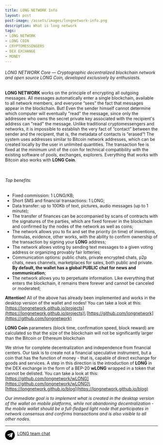 ```yaml
---
title: LONG NETWORK Info
layout: post
post-image: /assets/images/longnetwork-info.png
description: What is long network
tags:
- LONG NETWORK
- LONG COIN
- CRYPTOMESSENGERS
- DEX EXCHANGE
- MONEY
---
```


###### LONG NETWORK Core — Cryptographic decentralized blockchain network and open source LONG Coin, developed exclusively by enthusiasts.
**LONG NETWORK** works on the principle of encrypting all outgoing messages. All messages automatically enter a single blockchain, available to all 
network members, and everyone “sees” the fact that messages appear in the blockchain. But! Even the sender himself cannot determine which 
computer will eventually "read" the message, since only the addressee who owns the secret private key associated with the recipient's address can 
"read" the message. Unlike traditional cryptomessengers and networks, it is impossible to establish the very fact of “contact” between the sender 
and the recipient, that is, the metadata of contacts is “erased”! 
The system uses addresses similar to Bitcoin network addresses, which can be created locally by the user in unlimited quantities. 
The transaction fee is fixed at the minimum unit of the coin for technical compatibility with the existing software of pools, exchanges, explorers. 
Everything that works with Bitcoin also works with **LONG Coin**.

<br>

###### Top benefits:
- Fixed commission: 1 LONG/KB;
- Short SMS and financial transactions: 1 LONG;
- Data transfer: up to 100Kb of text, pictures, audio messages (up to 1 minute);
- The transfer of finances can be accompanied by scans of contracts with the signatures of the parties, which are fixed forever in the blockchain and confirmed by the nodes of the network as well as coins;
- The network allows you to fix and set the priority (in time) of inventions, formulas, evidence, other works, with the ability to confirm ownership of the transaction by signing your **LONG** address;
- The network allows voting by sending text messages to a given voting address or organizing provably fair lotteries;
- Communication options: public chats, private encrypted chats, p2p chats, news channels, marketplaces for sales, both public and private. **By default, the wallet has a global PUBLIC chat for news and communication**;
- The network allows you to perpetuate information. Like everything that enters the blockchain, it remains there forever and cannot be canceled or moderated;


**Attention!** All of the above has already been implemented and works in the desktop version of the wallet and nodes! You can take a look at this:
[https://longnetwork.github.io/projects](https://longnetwork.github.io/projects)\
[https://github.com/longnetwork](https://github.com/longnetwork)


**LONG Coin** parameters (block time, confirmation speed, block reward) are calculated so that the size of the blockchain will not be significantly larger than the Bitcoin or Ethereum blockchain


We strive for complete decentralization and independence from financial centers. Our task is to create not a financial speculative instrument, but a coin that has the function of money - 
that is, capable of direct exchange for goods and services. A step in this direction is the introduction of **LONG** in the DEX exchange in the form of a BEP-20 **wLONG** 
wrapped in a token that cannot be delisted. You can take a look at this:<br>
[https://github.com/longnetwork/wLONG](https://github.com/longnetwork/wLONG)\
[https://longnetwork.github.io/blog](https://longnetwork.github.io/blog)


*Our immediate goal is to implement what is created in the desktop version of the wallet on mobile platforms, while not abandoning decentralization - 
the mobile wallet should be a full-fledged light node that participates in network consensus and confirms transactions and is also visible to all other nodes.*

---
<img src="/assets/images/telegram32x32.png" align="middle">&nbsp;&nbsp;[LONG team chat](http://t.me/longteam)
